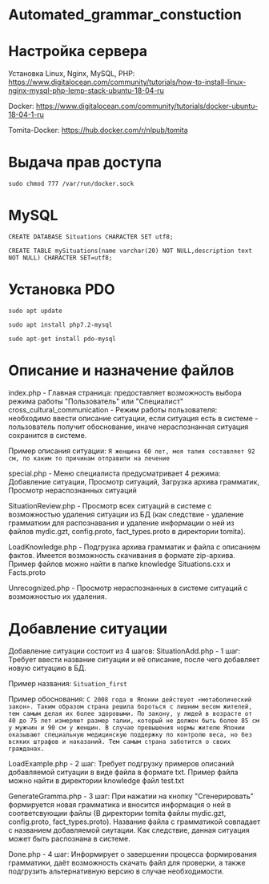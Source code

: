 # Automated_grammar_constuction

# Настройка сервера

Установка Linux, Nginx, MySQL, PHP:  https://www.digitalocean.com/community/tutorials/how-to-install-linux-nginx-mysql-php-lemp-stack-ubuntu-18-04-ru

Docker: https://www.digitalocean.com/community/tutorials/docker-ubuntu-18-04-1-ru

Tomita-Docker: https://hub.docker.com/r/nlpub/tomita

# Выдача прав доступа

`sudo chmod 777 /var/run/docker.sock` 

# MySQL

`CREATE DATABASE Situations CHARACTER SET utf8;`

`CREATE TABLE mySituations(name varchar(20) NOT NULL,description text NOT NULL) CHARACTER SET=utf8;`


# Установка PDO

`sudo apt update`

`sudo apt install php7.2-mysql`

`sudo apt-get install pdo-mysql`

# Описание и назначение файлов
index.php - Главная страница: предоставляет возможность выбора режима работы "Пользователь" или "Специалист"
cross_cultural_communication - Режим работы пользователя: необходимо ввести описание ситуации, если ситуация есть в системе - пользователь получит обоснование, иначе нераспознанная ситуация сохранится в системе.

Пример описания ситуации:
`Я женщина 60 лет, моя талия составляет 92 см, по каким то причинам отправили на лечение`

special.php - Меню специалиста предусматривает 4 режима: Добавление ситуации, Просмотр ситуаций, Загрузка архива грамматик, Просмотр нераспознанных ситуаций

SituationReview.php - Просмотр всех ситуаций в системе с возможностью удаления ситуации из БД (как следствие - удаление грамматкии для распознавания и удаление информации о ней из файлов mydic.gzt, config.proto, fact_types.proto в директории tomita).

LoadKnowledge.php - Подгрузка архива грамматик и файла с описанием фактов. Имеется возможность скачивания в формате zip-архива. Пример файлов можно найти в папке knowledge Situations.cxx и Facts.proto

Unrecognized.php - Просмотр нераспознанных в системе ситуаций с возможностью их удаления.

# Добавление ситуации
Добавление ситуации состоит из 4 шагов:
SituationAdd.php - 1 шаг: Требует ввести название ситуации и её описание, после чего добавляет новую ситуацию в БД.

Пример названия:
`Situation_first`

Пример обоснования:
`С 2008 года в Японии действует «метаболический закон». Таким образом страна решила бороться с лишним весом жителей, тем самым делая их более здоровыми. По закону, у людей в возрасте от 40 до 75 лет измеряют размер талии, который не должен быть более 85 см у мужчин и 90 см у женщин. В случае превышения нормы жителю Японии оказывают специальную медицинскую поддержку по контролю веса, но без всяких штрафов и наказаний. Тем самым страна заботится о своих гражданах.`

LoadExample.php - 2 шаг: Требует подгрузку примеров описаний добавляемой ситуации в виде файла в формате txt. Пример файла можно найти в директории knowledge файл test.txt

GenerateGramma.php - 3 шаг: При нажатии на кнопку "Сгенерировать" формируется новая грамматика и вносится информация о ней в соответсвующии файлы (В директории tomita файлы mydic.gzt, config.proto, fact_types.proto). Название файла с грамматикой совпадает с названием добавляемой сиутации. Как следствие, данная ситуация может быть распознана в системе. 

Done.php - 4 шаг: Информирует о завершении процесса формирования грамматики, даёт возможность скачать файл для проверки, а также подгрузить альтернативную версию в случае необходимости.
